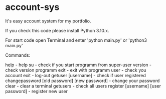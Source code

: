 # account-sys

It's easy account system for my portfolio.

If you check this code please install Python 3.10.x.

For start code open Terminal and enter 'python main.py' or 'python3 main.py'

Commands:

help - help
su - check if you start programm from super-user
version - check version programm
exit - exit with programm
user - check you account
exit - log-out
getuser [username] - check if user registered
changepassword [old password] [new password] - change your password
clear - clear a terminal
getusers - check all users
register [username] [user password] - register new user
